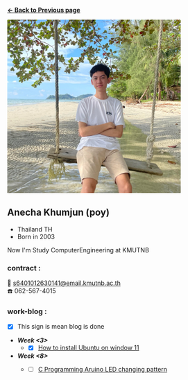 **[<- Back to Previous page](https://github.com/Koonpoy/Koonpoy.github.io)**

<img src="images/Mypicture.jpg" width="400" height="400">

## Anecha Khumjun (poy)
- Thailand TH  
- Born in 2003  

Now I'm Study ComputerEngineering at KMUTNB  

### contract :  
:envelope_with_arrow: s6401012630141@email.kmutnb.ac.th  
:phone: 062-567-4015

### work-blog : 
- [x] This sign is mean blog is done	 

- ***Week <3>***
  - -[x] [How to install Ubuntu on window 11](install-vm.md)

- ***Week <8>***
  - -[ ] [C Programming Aruino LED changing pattern](index.md)
  




